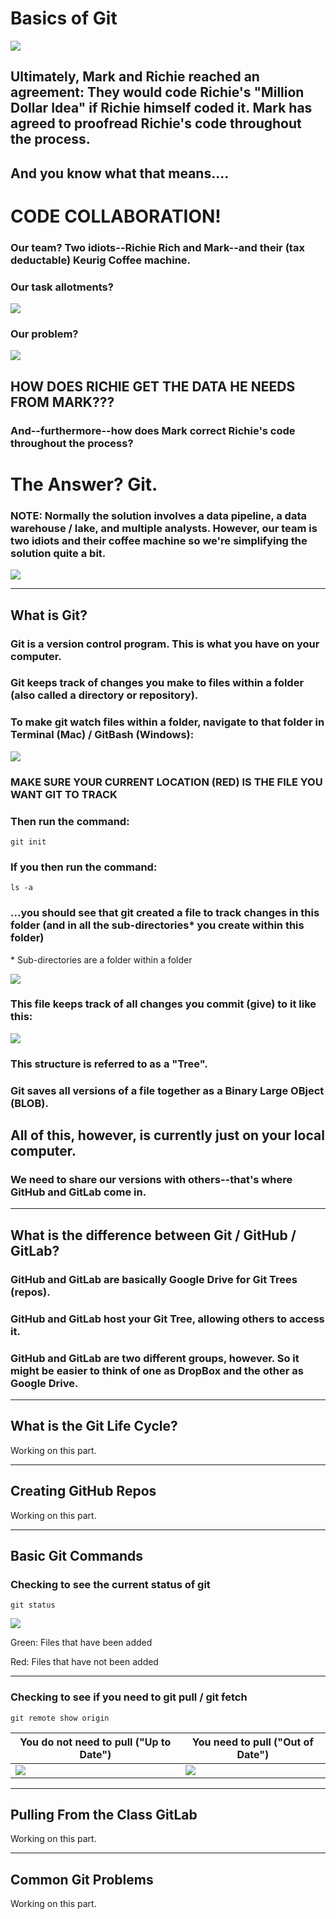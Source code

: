 # **Basics of Git**

<img src="./assets/imgs/banner.png">

## Ultimately, Mark and Richie reached an agreement: They would code Richie's "Million Dollar Idea" if Richie himself coded it. Mark has agreed to proofread Richie's code throughout the process.

## And you know what that means....

# CODE COLLABORATION!

### **Our team?** Two idiots--Richie Rich and Mark--and their (tax deductable) Keurig Coffee machine.

### **Our task allotments?**

<img src="assets/imgs/whyGit_Assignments.png">

### **Our problem?**

<img src="assets/imgs/whyGit_how.png">

## HOW DOES RICHIE GET THE DATA HE NEEDS FROM MARK???

### And--furthermore--how does Mark correct Richie's code throughout the process?

# The Answer? Git.

### **NOTE:** Normally the solution involves a data pipeline, a data warehouse / lake, and multiple analysts. However, our team is two idiots and their coffee machine so we're simplifying the solution quite a bit.

<img src="assets/imgs/whyGit_normally.png">

---

## <a id="differenceBetween"></a> What is Git?

### Git is a **version control program**. This is what you have on your computer.

### Git keeps track of changes you make to files within a folder (also called a **directory** or **repository**).

### To make git watch files within a folder, navigate to that folder in Terminal (Mac) / GitBash (Windows):

<img src="assets/imgs/whatIsGit_pathCheck.PNG">

### **MAKE SURE YOUR CURRENT LOCATION (RED) IS THE FILE YOU WANT GIT TO TRACK**

### Then run the command:

```
git init
```

### If you then run the command:

```
ls -a
```

### ...you should see that git created a file to track changes in this folder (and in all the sub-directories\* you create within this folder)

\* Sub-directories are a folder within a folder

<img src="assets/imgs/whatIsGit_gitFile.PNG" >

### This file keeps track of **all changes you commit (give) to it** like this:

<img src="assets/imgs/whatIsGit_tree.png">

### This structure is referred to as a "Tree".

### Git saves all versions of a file together as a **Binary Large OBject (BLOB)**.

## All of this, however, is currently just on your local computer.

### We need to share our versions with others--that's where GitHub and GitLab come in.

---

## <a id="differenceBetween"></a> What is the difference between Git / GitHub / GitLab?

### GitHub and GitLab are basically Google Drive for Git Trees (repos).

### GitHub and GitLab host your Git Tree, allowing others to access it.

### GitHub and GitLab are two different groups, however. So it might be easier to think of one as DropBox and the other as Google Drive.

---

## <a id="lifeCycle"></a> What is the Git Life Cycle?

Working on this part.

---

## <a id="createRepo"></a> Creating GitHub Repos

Working on this part.

---

## <a id="basicCommands"></a> Basic Git Commands

### Checking to see the current status of git

```
git status
```

<img src="./assets/imgs/command_gitStatus.PNG">

Green: Files that have been added

Red: Files that have not been added

---

### Checking to see if you need to git pull / git fetch

```
git remote show origin
```

| **You do not need to pull ("Up to Date")**                      | **You need to pull ("Out of Date")**                              |
| --------------------------------------------------------------- | ----------------------------------------------------------------- |
| <img src="./assets/imgs/command_remoteShowOrigin_upToDate.PNG"> | <img src="./assets/imgs/command_remoteShowOrigin_needToPull.PNG"> |

---

## <a id="classGitLab"></a> Pulling From the Class GitLab

Working on this part.

---

## <a id="troubleshooting"></a> Common Git Problems

Working on this part.
